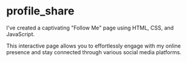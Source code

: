 # profile_share
I've created a captivating "Follow Me" page using HTML, CSS, and JavaScript.

This interactive page allows you to effortlessly engage with my online presence and stay connected through various social media platforms.
